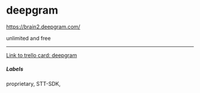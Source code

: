 # deepgram

https://brain2.deepgram.com/ 

unlimited and free

---

[Link to trello card: deepgram](https://trello.com/c/iQooWZXo)

##### Labels

proprietary, STT-SDK, 